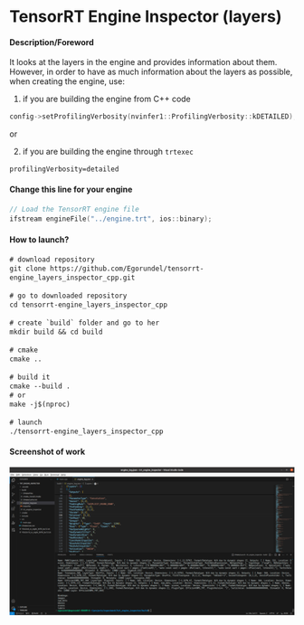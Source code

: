 # TensorRT Engine Inspector (layers)

#### Description/Foreword

It looks at the layers in the engine and provides information about them. However, in order to have as much information about the layers as possible, when creating the engine, use:
1. if you are building the engine from C++ code 
```cpp
config->setProfilingVerbosity(nvinfer1::ProfilingVerbosity::kDETAILED);
```  
or  

2. if you are building the engine through `trtexec`
```shell
profilingVerbosity=detailed
```

#### Change this line for your engine

```cpp
// Load the TensorRT engine file
ifstream engineFile("../engine.trt", ios::binary);
```

#### How to launch?

```shell
# download repository
git clone https://github.com/Egorundel/tensorrt-engine_layers_inspector_cpp.git

# go to downloaded repository
cd tensorrt-engine_layers_inspector_cpp

# create `build` folder and go to her
mkdir build && cd build

# cmake 
cmake ..

# build it
cmake --build .
# or
make -j$(nproc)

# launch
./tensorrt-engine_layers_inspector_cpp
```

#### Screenshot of work

![screen0](./images/screen0.png)
